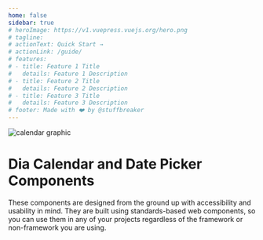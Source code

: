 ```yaml
---
home: false
sidebar: true
# heroImage: https://v1.vuepress.vuejs.org/hero.png
# tagline: 
# actionText: Quick Start →
# actionLink: /guide/
# features:
# - title: Feature 1 Title
#   details: Feature 1 Description
# - title: Feature 2 Title
#   details: Feature 2 Description
# - title: Feature 3 Title
#   details: Feature 3 Description
# footer: Made with ❤️ by @stuffbreaker
---
```


<img :src="$withBase('/calendar.png')" alt="calendar graphic">

# Dia Calendar and Date Picker Components

These components are designed from the ground up with accessibility and usability in mind. They are built using standards-based web components, so you can use them in any of your projects regardless of the framework or non-framework you are using.